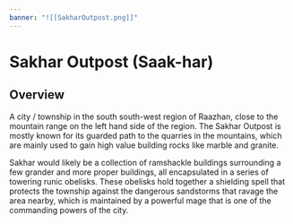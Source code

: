 ```yaml
---
banner: "![[SakharOutpost.png]]"
---
```

# Sakhar Outpost (Saak-har)
## Overview
A city / township in the south south-west region of Raazhan, close to the mountain range on the left hand side of the region. The Sakhar Outpost is mostly known for its guarded path to the quarries in the mountains, which are mainly used to gain high value building rocks like marble and granite.

Sakhar would likely be a collection of ramshackle buildings surrounding a few grander and more proper buildings, all encapsulated in a series of towering runic obelisks. These obelisks hold together a shielding spell that protects the township against the dangerous sandstorms that ravage the area nearby, which is maintained by a powerful mage that is one of the commanding powers of the city.
